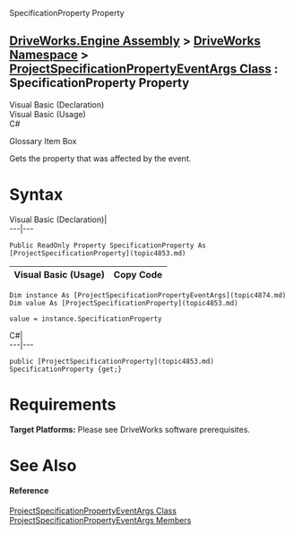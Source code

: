 SpecificationProperty Property   
  
[DriveWorks.Engine Assembly](topic2156.md) > [DriveWorks Namespace](topic2159.md) > [ProjectSpecificationPropertyEventArgs Class](topic4874.md) : SpecificationProperty Property  
---  
  
Visual Basic (Declaration)    
Visual Basic (Usage)    
C# 

Glossary Item Box

Gets the property that was affected by the event. 

# Syntax

Visual Basic (Declaration)|   
---|---  
      
    
    Public ReadOnly Property SpecificationProperty As [ProjectSpecificationProperty](topic4853.md)  
  
Visual Basic (Usage)| Copy Code  
---|---  
      
    
    Dim instance As [ProjectSpecificationPropertyEventArgs](topic4874.md)
    Dim value As [ProjectSpecificationProperty](topic4853.md)
     
    value = instance.SpecificationProperty  
  
C#|   
---|---  
      
    
    public [ProjectSpecificationProperty](topic4853.md) SpecificationProperty {get;}  
  
# Requirements

**Target Platforms:** Please see DriveWorks software prerequisites.

# See Also

#### Reference

[ProjectSpecificationPropertyEventArgs Class](topic4874.md)   
[ProjectSpecificationPropertyEventArgs Members](topic4875.md)



